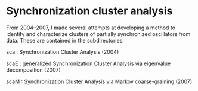 # Synchronization cluster analysis

From 2004–2007, I made several attempts at developing a method to identify and characterize clusters of partially synchronized oscillators from data. These are contained in the subdirectories:

sca
:   Synchronization Cluster Analysis (2004)

scaE
:   generalized Synchronization Cluster Analysis via eigenvalue decomposition (2007)

scaM
:   Synchronization Cluster Analysis via Markov coarse-graining (2007)

